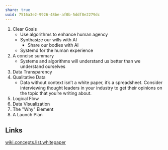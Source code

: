 ```yaml
---
share: true
uuid: 7516a3e2-9926-48be-af0b-5ddf8e2279dc
---
```

1. Clear Goals
   * Use algorithms to enhance human agency
   * Synthasize our wills with AI
      * Share our bodies with AI
   * Systemd for the human experience
1. A concise summary
   * Systems and algorithms will understand us better than we understand ourselves
1. Data Transparency
1. Qualitative Data
   * Data without context isn’t a white paper, it’s a spreadsheet. Consider interviewing thought leaders in your industry to get their opinions on the topic that you’re writing about.
1. Logical Flow
1. Data Visualization
1. The "Why" Element
1. A Launch Plan

## Links

[wiki.concepts.list.whitepaper](/undefined)
